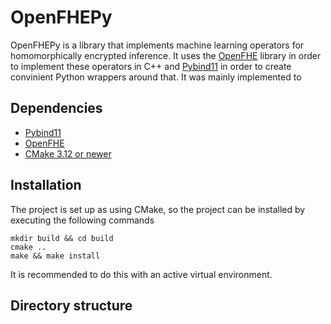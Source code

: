# OpenFHEPy

OpenFHEPy is a library that implements machine learning operators for
homomorphically encrypted inference. It uses the [OpenFHE](https://github.com/pybind/pybind11) library in order to
implement these operators in C++ and [Pybind11](https://github.com/openfheorg/openfhe-development) in order to create convinient
Python wrappers around that. It was mainly implemented to 

## Dependencies

- [Pybind11](https://github.com/pybind/pybind11)
- [OpenFHE](https://github.com/openfheorg/openfhe-development)
- [CMake 3.12 or newer](https://cmake.org/)

## Installation

The project is set up as using CMake, so the project can be installed by executing the following commands

```
mkdir build && cd build
cmake ..
make && make install
```

It is recommended to do this with an active virtual environment.

## Directory structure
